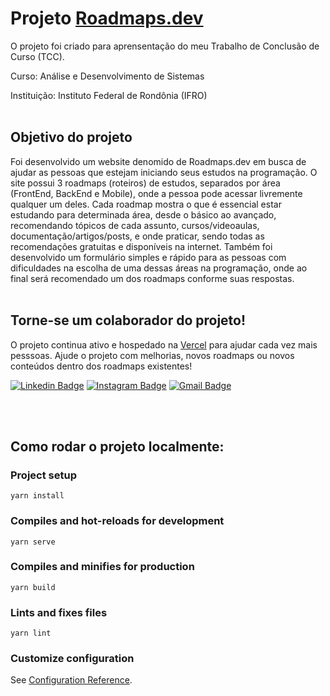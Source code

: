 # Projeto [Roadmaps.dev](https://roadmaps-dev.vercel.app/)

O projeto foi criado para aprensentação do meu Trabalho de Conclusão de Curso (TCC).

Curso: Análise e Desenvolvimento de Sistemas

Instituição: Instituto Federal de Rondônia (IFRO)
<br>
<br>

## Objetivo do projeto
Foi desenvolvido um website denomido de Roadmaps.dev em busca de ajudar as pessoas que estejam iniciando seus estudos na programação. O site possui 3 roadmaps (roteiros) de estudos, separados por área (FrontEnd, BackEnd e Mobile), onde a pessoa pode acessar livremente qualquer um deles. Cada roadmap mostra o que é essencial estar estudando para determinada área, desde o básico ao avançado, recomendando tópicos de cada assunto, cursos/videoaulas, documentação/artigos/posts, e onde praticar, sendo todas as recomendações gratuitas e disponíveis na internet. Também foi desenvolvido um formulário simples e rápido para as pessoas com dificuldades na escolha de uma dessas áreas na programação, onde ao final será recomendado um dos roadmaps conforme suas respostas.
<br>
<br>

## Torne-se um colaborador do projeto!
O projeto continua ativo e hospedado na [Vercel](https://roadmaps-dev.vercel.app/) para ajudar cada vez mais pesssoas. 
Ajude o projeto com melhorias, novos roadmaps ou novos conteúdos dentro dos roadmaps existentes!


[![Linkedin Badge](https://img.shields.io/badge/-Débora%20Taveira-blue?style=flat-square&logo=Linkedin&logoColor=white&link=https://www.linkedin.com/in/débora-taveira/)](https://www.linkedin.com/in/débora-taveira/) [![Instagram Badge](https://img.shields.io/badge/-Débora%20Taveira-df3264?style=flat-square&logo=Instagram&logoColor=white&link=https://www.instagram.com/deborataveiracode/)](https://www.instagram.com/deborataveiracode/) [![Gmail Badge](https://img.shields.io/badge/-deborataveirapvh@gmail.com-red?style=flat-square&logo=Gmail&logoColor=white&link=mailto:deborataveirapvh@gmail.com)](mailto:deborataveirapvh@gmail.com) 

<br>
<br>

## Como rodar o projeto localmente:

### Project setup
```
yarn install
```

### Compiles and hot-reloads for development
```
yarn serve
```

### Compiles and minifies for production
```
yarn build
```

### Lints and fixes files
```
yarn lint
```

### Customize configuration
See [Configuration Reference](https://cli.vuejs.org/config/).
